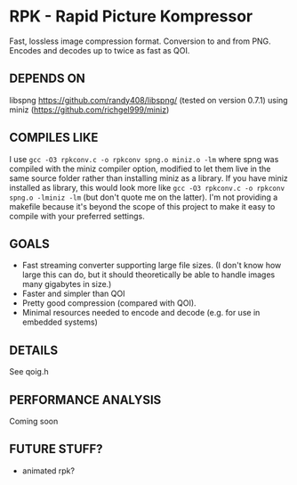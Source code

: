 # RPK - Rapid Picture Kompressor
Fast, lossless image compression format. Conversion to and from PNG. Encodes and decodes up to twice as fast as QOI.

## DEPENDS ON
libspng <https://github.com/randy408/libspng/> (tested on version 0.7.1) using miniz (https://github.com/richgel999/miniz)

## COMPILES LIKE
I use `gcc -O3 rpkconv.c -o rpkconv spng.o miniz.o -lm` where spng was compiled with the miniz compiler option, modified to let them live in the same source folder rather than installing miniz as a library. If you have miniz installed as library, this would look more like `gcc -O3 rpkconv.c -o rpkconv spng.o -lminiz -lm` (but don't quote me on the latter). I'm not providing a makefile because it's beyond the scope of this project to make it easy to compile with your preferred settings.

## GOALS
- Fast streaming converter supporting large file sizes. (I don't know how large this can do, but it should theoretically be able to handle images many gigabytes in size.)
- Faster and simpler than QOI
- Pretty good compression (compared with QOI).
- Minimal resources needed to encode and decode (e.g. for use in embedded systems)

## DETAILS
See qoig.h

## PERFORMANCE ANALYSIS
Coming soon

## FUTURE STUFF?
- animated rpk?
